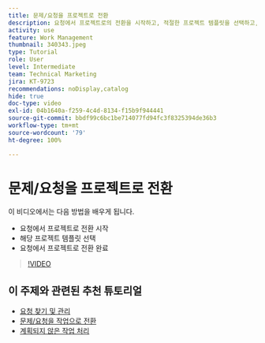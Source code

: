 ```yaml
---
title: 문제/요청을 프로젝트로 전환
description: 요청에서 프로젝트로의 전환을 시작하고, 적절한 프로젝트 템플릿을 선택하고, 전환을 완료하는 방법에 대해 알아봅니다.
activity: use
feature: Work Management
thumbnail: 340343.jpeg
type: Tutorial
role: User
level: Intermediate
team: Technical Marketing
jira: KT-9723
recommendations: noDisplay,catalog
hide: true
doc-type: video
exl-id: 04b1640a-f259-4c4d-8134-f15b9f944441
source-git-commit: bbdf99c6bc1be714077fd94fc3f8325394de36b3
workflow-type: tm+mt
source-wordcount: '79'
ht-degree: 100%

---
```


# 문제/요청을 프로젝트로 전환

이 비디오에서는 다음 방법을 배우게 됩니다.

* 요청에서 프로젝트로 전환 시작
* 해당 프로젝트 템플릿 선택
* 요청에서 프로젝트로 전환 완료

>[!VIDEO](https://video.tv.adobe.com/v/3446629/?quality=12&learn=on&enablevpops=1&captions=kor)


## 이 주제와 관련된 추천 튜토리얼

* [요청 찾기 및 관리](/help/manage-work/issues-requests/find-requests.md)
* [문제/요청을 작업으로 전환](/help/manage-work/issues-requests/convert-issues-to-other-work-items.md)
* [계획되지 않은 작업 처리](/help/manage-work/issues-requests/handle-unplanned-work.md)
